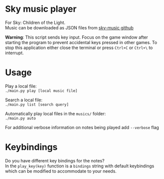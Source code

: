 # Sky music player
For Sky: Children of the Light.  
Music can be downloaded as JSON files from [sky-music github](https://sky-music.github.io/index.html)  

**Warning**: This script sends key input. Focus on the game window after starting the program to prevent accidental keys pressed in other games. To stop this application either close the terminal or press `Ctrl+C` or `Ctrl+\` to interrupt. 

# Usage
Play a local file:  
`./main.py play [local music file]`  

Search a local file:  
`./main.py list [search query]`  

Automatically play local files in the `musics/` folder:  
`./main.py auto`  

For additional verbose information on notes being played add `--verbose` flag

# Keybindings
Do you have different key bindings for the notes?  
In the `play_key(key)` function is a `bindings` string with default keybindings which can be modified to accommodate to your needs.
